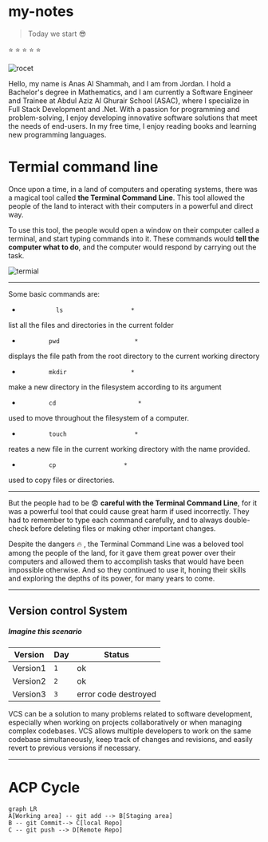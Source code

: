# my-notes

>Today we start :sunglasses:

:star: :star: :star: :star: :star:

![rocet](https://media.tenor.com/GfSX-u7VGM4AAAAM/coding.gif)

Hello, my name is Anas Al Shammah, and I am from Jordan. I hold a Bachelor's degree in Mathematics, and I am currently a Software Engineer and Trainee at Abdul Aziz Al Ghurair School (ASAC), where I specialize in Full Stack Development and .Net. With a passion for programming and problem-solving, I enjoy developing innovative software solutions that meet the needs of end-users. In my free time, I enjoy reading books and learning new programming languages.

# Termial command line 

Once upon a time, in a land of computers and operating systems, there was a magical tool called **the Terminal Command Line**. This tool allowed the people of the land to interact with their computers in a powerful and direct way.

To use this tool, the people would open a window on their computer called a terminal, and start typing commands into it. These commands would **tell the computer what to do**, and the computer would respond by carrying out the task.

![termial](https://builtin.com/sites/www.builtin.com/files/styles/ckeditor_optimize/public/inline-images/1_command-line%20interface.png)

* * * * * * * * * * * * * * * * * * *
Some basic commands are:

*               ls                   *
list all the files and directories in the current folder      
*             pwd                     *
displays the file path from the root directory to the current working directory
*             mkdir                  *
make a new directory in the filesystem according to its argument
*             cd                       *
used to move throughout the filesystem of a computer. 
*             touch                   *
reates a new file in the current working directory with the name provided.
*             cp                   *
used to copy files or directories.
* * * * * * * * * * * * * * * * * * *

But the people had to be :fearful: **careful with the Terminal Command Line**, for it was a powerful tool that could cause great harm if used incorrectly. They had to remember to type each command carefully, and to always double-check before deleting files or making other important changes.

Despite the dangers :fire: , the Terminal Command Line was a beloved tool among the people of the land, for it gave them great power over their computers and allowed them to accomplish tasks that would have been impossible otherwise. And so they continued to use it, honing their skills and exploring the depths of its power, for many years to come.

***
## Version control System

##### Imagine this scenario

|  Version  |Day |Status    |
|-----|---------|---------|
|Version1	|`1` |ok     |
|Version2  |`2` |ok   |
|Version3   |`3`|error code destroyed|

VCS can be a solution to many problems related to software development, especially when working on projects collaboratively or when managing complex codebases. VCS allows multiple developers to work on the same codebase simultaneously, keep track of changes and revisions, and easily revert to previous versions if necessary.

---

# ACP Cycle
```mermaid
graph LR
A[Working area] -- git add --> B[Staging area]
B -- git Commit--> C[local Repo]
C -- git push --> D[Remote Repo]




